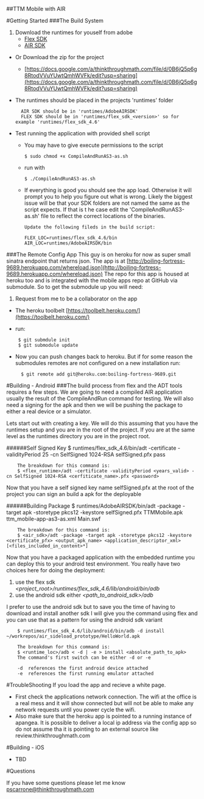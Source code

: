 ##TTM Mobile with AIR

#Getting Started
###The Build System

1. Download the runtimes for youself from adobe
   * [Flex SDK](http://www.adobe.com/devnet/flex/flex-sdk-download.html)
   * [AIR SDK](http://www.adobe.com/devnet/air/air-sdk-download.html)
* Or Download the zip for the project
   *  [https://docs.google.com/a/thinkthroughmath.com/file/d/0B6jQ5p6g8RtodVVuYUwtQmhWVFk/edit?usp=sharing](https://docs.google.com/a/thinkthroughmath.com/file/d/0B6jQ5p6g8RtodVVuYUwtQmhWVFk/edit?usp=sharing)
* The runtimes should be placed in the projects 'runtimes' folder

		AIR SDK should be in 'runtimes/AdobeAIRSDK'
		FLEX SDK should be in 'runtimes/flex_sdk_<version>' so for example 'runtimes/flex_sdk_4.6'

* Test running the application with provided shell script
  * You may have to give execute permissions to the script 
  
 		$ sudo chmod +x CompileAndRunAS3-as.sh
  
  * run with
  
  		$ ./CompileAndRunAS3-as.sh
  
  * If everything is good you should see the app load. Otherwise it will prompt you to help you figure out what is wrong. Likely the biggest issue will be that your SDK folders are not named the same as the script expects. If that is t he case edit the 'CompileAndRunAS3-as.sh' file to reflect the correct locations of the binaries.
    
    	Update the following fileds in the build script:
    	
    	FLEX_LOC=runtimes/flex_sdk_4.6/bin
    	AIR_LOC=runtimes/AdobeAIRSDK/bin

###The Remote Config App
This guy is on heroku for now as super small sinatra endpoint that returns json. The app is at [http://boiling-fortress-9689.herokuapp.com/whereload.json](http://boiling-fortress-9689.herokuapp.com/whereload.json) The repo for this app is housed at heroku too and is integrated with the mobile apps repo at GitHub via submodule. So to get the submodule up you will need:

1. Request from me to be a collaborator on the app
*  The heroku toolbelt [https://toolbelt.heroku.com/](https://toolbelt.heroku.com/)
*  run:

		$ git submdule init
		$ git submodule update
		
* Now you can push changes back to heroku. But if for some reason the submodules remotes are not configured on a new installation run:

		$ git remote add git@heroku.com:boiling-fortress-9689.git

#Building - Android
###The build process from flex and the ADT tools requires a few steps.
We are going to need a compiled AIR application usually the result of the CompileAndRun command for testing. We will also need a signing for the apk and then we will be pushing the package to either a real device or a simulator.

Lets start out with creating a key. We will do this assuming that you have the runtimes setup and you are in the root of the project. If you are at the same level as the runtimes directory you are in the project root.

######Self Signed Key
		$ runtimes/flex_sdk_4.6/bin/adt -certificate -validityPeriod 25 -cn SelfSigned 1024-RSA selfSigned.pfx pass
		
		The breakdown for this command is:
		$ <flex_runtime>/adt -certificate -validityPeriod <years_valid> -cn SelfSigned 1024-RSA <cerfiticate_name>.pfx <password>

Now that you have a self signed key name selfSigned.pfx at the root of the project you can sign an build a apk for the deployable

######Building Package
		$ runtimes/AdobeAIRSDK/bin/adt -package -target apk -storetype pkcs12 -keystore selfSigned.pfx TTMMobile.apk ttm_mobile-app-as3-as.xml Main.swf
		
		The breakdown for this command is:
		$ <air_sdk>/adt -package -target apk -storetype pkcs12 -keystore <certificate_pfx> <output_apk_name> <application_descriptor_xml> [<files_included_in_content>*]

Now that you have a packaged application with the embedded runtime you can deploy this to your android test environment. You really have two choices here for doing the deployment:

1. use the flex sdk *<project_root>/runtimes/flex_sdk_4.6/lib/android/bin/adb*
2. use the android sdk either *<path_to_android_sdk>/adb*

I prefer to use the android sdk but to save you the time of having to download and install another sdk I will give you the command using flex and you can use that as a pattern for using the android sdk variant 
	
		$ runtimes/flex_sdk_4.6/lib/android/bin/adb -d install ~/workrepos/air_sideload_prototype/HelloWorld.apk
		
		The breakdown for this command is:
		$ <runtime_loc>/adb < -d | -e > install <absolute_path_to_apk>
		The command's first switch can be either -d or -e
		
		-d  references the first android device attached
		-e  references the first running emulator attached
		
#TroubleShooting
If you load the app and recieve a white page. 

*  First check the applications network connection. The wifi at the office is a real mess and it will show connected but will not be able to make any network requests until you power cycle the wifi.
*  Also make sure that the heroku app is pointed to a running instance of apangea. It is possible to deliver a local ip address via the config app so do not assume tha it is pointing to an external source like review.thinkthroughmath.com

#Building - iOS
* TBD

#Questions

If you have some questions please let me know pscarrone@thinkthroughmath.com
